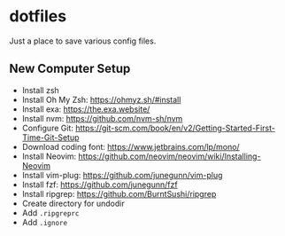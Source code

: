 # dotfiles

Just a place to save various config files.

## New Computer Setup

- Install zsh
- Install Oh My Zsh: https://ohmyz.sh/#install
- Install exa: https://the.exa.website/
- Install nvm: https://github.com/nvm-sh/nvm
- Configure Git: https://git-scm.com/book/en/v2/Getting-Started-First-Time-Git-Setup
- Download coding font: https://www.jetbrains.com/lp/mono/
- Install Neovim: https://github.com/neovim/neovim/wiki/Installing-Neovim
- Install vim-plug: https://github.com/junegunn/vim-plug
- Install fzf: https://github.com/junegunn/fzf
- Install ripgrep: https://github.com/BurntSushi/ripgrep
- Create directory for undodir
- Add `.ripgreprc`
- Add `.ignore`
